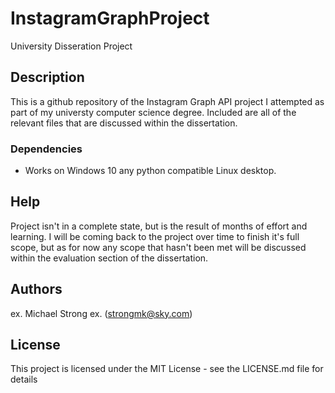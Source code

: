 # InstagramGraphProject
University Disseration Project

## Description

This is a github repository of the Instagram Graph API project I attempted as part of my universty computer science degree.
Included are all of the relevant files that are discussed within the dissertation. 

### Dependencies

* Works on Windows 10 any python compatible Linux desktop.

## Help

Project isn't in a complete state, but is the result of months of effort and learning. 
I will be coming back to the project over time to finish it's full scope, but as for now any scope that
hasn't been met will be discussed within the evaluation section of the dissertation.


## Authors

ex. Michael Strong
ex. (strongmk@sky.com)


## License

This project is licensed under the MIT License - see the LICENSE.md file for details
